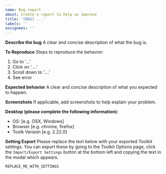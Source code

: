 ```yaml
---
name: Bug report
about: Create a report to help us improve
title: '[BUG] ...'
labels: ''
assignees: ''
---
```


**Describe the bug**
A clear and concise description of what the bug is.

**To Reproduce**
Steps to reproduce the behavior:

1. Go to '...'
2. Click on '....'
3. Scroll down to '....'
4. See error

**Expected behavior**
A clear and concise description of what you expected to happen.

**Screenshots**
If applicable, add screenshots to help explain your problem.

**Desktop (please complete the following information):**

- OS: [e.g. OSX, Windows]
- Browser [e.g. chrome, firefox]
- Toolk Version [e.g. 2.22.0]

**Setting Export**
Please replace the text below with your exported Toolkit settings. You can export these by going to the Toolkit Options page, click the `Import/Export Settings` button at the bottom left and copying the text in the modal which appears.

```
REPLACE_ME_WITH_SETTINGS
```
